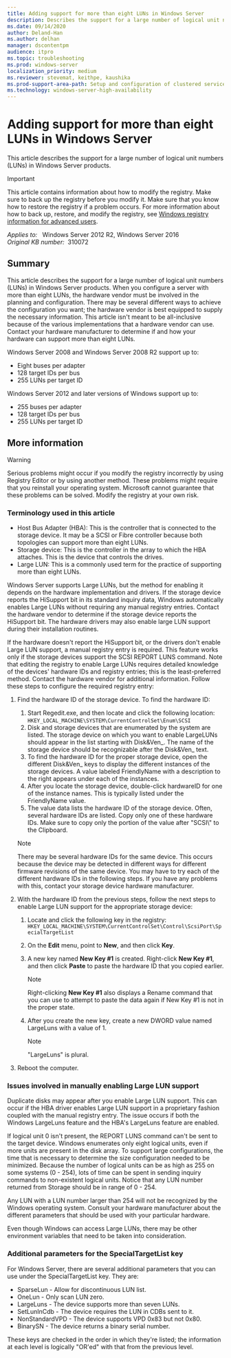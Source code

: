 ```yaml
---
title: Adding support for more than eight LUNs in Windows Server
description: Describes the support for a large number of logical unit numbers (LUNs) in Windows Server products.
ms.date: 09/14/2020
author: Deland-Han
ms.author: delhan
manager: dscontentpm
audience: itpro
ms.topic: troubleshooting
ms.prod: windows-server
localization_priority: medium
ms.reviewer: stevemat, keithpe, kaushika
ms.prod-support-area-path: Setup and configuration of clustered services and applications
ms.technology: windows-server-high-availability
---
```

# Adding support for more than eight LUNs in Windows Server

This article describes the support for a large number of logical unit numbers (LUNs) in Windows Server products.

> [!IMPORTANT]
> This article contains information about how to modify the registry. Make sure to back up the registry before you modify it. Make sure that you know how to restore the registry if a problem occurs. For more information about how to back up, restore, and modify the registry, see [Windows registry information for advanced users](/troubleshoot/windows-server/performance/windows-registry-advanced-users).

_Applies to:_ &nbsp; Windows Server 2012 R2, Windows Server 2016  
_Original KB number:_ &nbsp;310072

## Summary

This article describes the support for a large number of logical unit numbers (LUNs) in Windows Server products. When you configure a server with more than eight LUNs, the hardware vendor must be involved in the planning and configuration. There may be several different ways to achieve the configuration you want; the hardware vendor is best equipped to supply the necessary information. This article isn't meant to be all-inclusive because of the various implementations that a hardware vendor can use. Contact your hardware manufacturer to determine if and how your hardware can support more than eight LUNs.

Windows Server 2008 and Windows Server 2008 R2 support up to:

- Eight buses per adapter
- 128 target IDs per bus
- 255 LUNs per target ID

Windows Server 2012 and later versions of Windows support up to:  

- 255 buses per adapter
- 128 target IDs per bus
- 255 LUNs per target ID

## More information

> [!WARNING]
> Serious problems might occur if you modify the registry incorrectly by using Registry Editor or by using another method. These problems might require that you reinstall your operating system. Microsoft cannot guarantee that these problems can be solved. Modify the registry at your own risk.

### Terminology used in this article

- Host Bus Adapter (HBA): This is the controller that is connected to the storage device. It may be a SCSI or Fibre controller because both topologies can support more than eight LUNs.
- Storage device: This is the controller in the array to which the HBA attaches. This is the device that controls the drives.
- Large LUN: This is a commonly used term for the practice of supporting more than eight LUNs.

Windows Server supports Large LUNs, but the method for enabling it depends on the hardware implementation and drivers. If the storage device reports the HiSupport bit in its standard inquiry data, Windows automatically enables Large LUNs without requiring any manual registry entries. Contact the hardware vendor to determine if the storage device reports the HiSupport bit. The hardware drivers may also enable large LUN support during their installation routines.

If the hardware doesn't report the HiSupport bit, or the drivers don't enable Large LUN support, a manual registry entry is required. This feature works only if the storage devices support the SCSI REPORT LUNS command. Note that editing the registry to enable Large LUNs requires detailed knowledge of the devices' hardware IDs and registry entries; this is the least-preferred method. Contact the hardware vendor for additional information. Follow these steps to configure the required registry entry:

1. Find the hardware ID of the storage device. To find the hardware ID:
    1. Start Regedit.exe, and then locate and click the following location: `HKEY_LOCAL_MACHINE\SYSTEM\CurrentControlSet\Enum\SCSI`
    2. Disk and storage devices that are enumerated by the system are listed. The storage device on which you want to enable LargeLUNs should appear in the list starting with Disk&Ven_. The name of the storage device should be recognizable after the Disk&Ven_ text.
    3. To find the hardware ID for the proper storage device, open the different Disk&Ven_ keys to display the different instances of the storage devices. A value labeled FriendlyName with a description to the right appears under each of the instances.
    4. After you locate the storage device, double-click hardwareID for one of the instance names. This is typically listed under the FriendlyName value.
    5. The value data lists the hardware ID of the storage device. Often, several hardware IDs are listed. Copy only one of these hardware IDs. Make sure to copy only the portion of the value after "SCSI\\" to the Clipboard.

    > [!NOTE]
    > There may be several hardware IDs for the same device. This occurs because the device may be detected in different ways for different firmware revisions of the same device. You may have to try each of the different hardware IDs in the following steps. If you have any problems with this, contact your storage device hardware manufacturer.
2. With the hardware ID from the previous steps, follow the next steps to enable Large LUN support for the appropriate storage device:
    1. Locate and click the following key in the registry: `HKEY_LOCAL_MACHINE\SYSTEM\CurrentControlSet\Control\ScsiPort\SpecialTargetList`

    2. On the **Edit** menu, point to **New**, and then click **Key**.
    3. A new key named **New Key #1** is created. Right-click **New Key #1**, and then click **Paste** to paste the hardware ID that you copied earlier.

        > [!NOTE]
        > Right-clicking **New Key #1** also displays a Rename command that you can use to attempt to paste the data again if New Key #1 is not in the proper state.
    4. After you create the new key, create a new DWORD value named LargeLuns with a value of 1.

        > [!NOTE]
        > "LargeLuns" is plural.
3. Reboot the computer.

### Issues involved in manually enabling Large LUN support

Duplicate disks may appear after you enable Large LUN support. This can occur if the HBA driver enables Large LUN support in a proprietary fashion coupled with the manual registry entry. The issue occurs if both the Windows LargeLuns feature and the HBA's LargeLuns feature are enabled.

If logical unit 0 isn't present, the REPORT LUNS  command can't be sent to the target device. Windows enumerates only eight logical units, even if more units are present in the disk array. To support large configurations, the time that is necessary to determine the size configuration needed to be minimized. Because the number of logical units can be as high as 255 on some systems (0 - 254), lots of time can be spent in sending inquiry commands to non-existent logical units. Notice that any LUN number returned from Storage should be in range of 0 - 254.

Any LUN with a LUN number larger than 254 will not be recognized by the Windows operating system. Consult your hardware manufacturer about the different parameters that should be used with your particular hardware.

Even though Windows can access Large LUNs, there may be other environment variables that need to be taken into consideration.

### Additional parameters for the SpecialTargetList key

For Windows Server, there are several additional parameters that you can use under the SpecialTargetList key. They are:

- SparseLun - Allow for discontinuous LUN list.
- OneLun - Only scan LUN zero.
- LargeLuns - The device supports more than seven LUNs.
- SetLunInCdb - The device requires the LUN in CDBs sent to it.
- NonStandardVPD - The device supports VPD 0x83 but not 0x80.
- BinarySN - The device returns a binary serial number.

These keys are checked in the order in which they're listed; the information at each level is logically "OR'ed" with that from the previous level.
